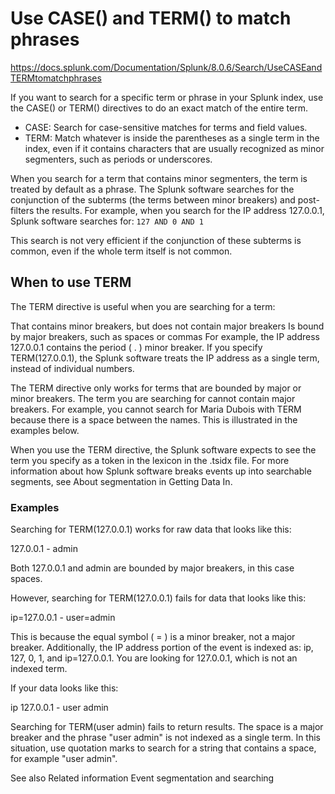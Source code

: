 # Use CASE() and TERM() to match phrases

<https://docs.splunk.com/Documentation/Splunk/8.0.6/Search/UseCASEandTERMtomatchphrases>

If you want to search for a specific term or phrase in your Splunk index, use the CASE() or TERM() directives to do an exact match of the entire term.

- CASE: Search for case-sensitive matches for terms and field values.
- TERM: Match whatever is inside the parentheses as a single term in the index, even if it contains characters that are usually recognized as minor segmenters, such as periods or underscores.

When you search for a term that contains minor segmenters, the term is treated by default as a phrase. The Splunk software searches for the conjunction of the subterms (the terms between minor breakers) and post-filters the results. For example, when you search for the IP address 127.0.0.1, Splunk software searches for: `127 AND 0 AND 1`

This search is not very efficient if the conjunction of these subterms is common, even if the whole term itself is not common.

## When to use TERM

The TERM directive is useful when you are searching for a term:

That contains minor breakers, but does not contain major breakers
Is bound by major breakers, such as spaces or commas
For example, the IP address 127.0.0.1 contains the period ( . ) minor breaker. If you specify TERM(127.0.0.1), the Splunk software treats the IP address as a single term, instead of individual numbers.

The TERM directive only works for terms that are bounded by major or minor breakers. The term you are searching for cannot contain major breakers. For example, you cannot search for Maria Dubois with TERM because there is a space between the names. This is illustrated in the examples below.

When you use the TERM directive, the Splunk software expects to see the term you specify as a token in the lexicon in the .tsidx file. For more information about how Splunk software breaks events up into searchable segments, see About segmentation in Getting Data In.

### Examples

Searching for TERM(127.0.0.1) works for raw data that looks like this:

127.0.0.1 - admin

Both 127.0.0.1 and admin are bounded by major breakers, in this case spaces.

However, searching for TERM(127.0.0.1) fails for data that looks like this:

ip=127.0.0.1 - user=admin

This is because the equal symbol ( = ) is a minor breaker, not a major breaker. Additionally, the IP address portion of the event is indexed as: ip, 127, 0, 1, and ip=127.0.0.1. You are looking for 127.0.0.1, which is not an indexed term.

If your data looks like this:

ip 127.0.0.1 - user admin

Searching for TERM(user admin) fails to return results. The space is a major breaker and the phrase "user admin" is not indexed as a single term. In this situation, use quotation marks to search for a string that contains a space, for example "user admin".

See also
Related information
Event segmentation and searching